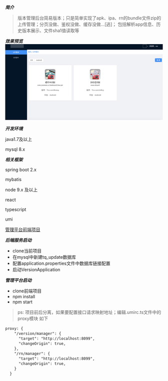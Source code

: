 ***简介***

> 版本管理后台简易版本；只是简单实现了apk、ipa、rn的bundle文件zip的上传管理；分页没做、鉴权没做、缓存没做…[逃]；
包括解析app信息、历史版本展示、文件sha1值读取等

***效果预览***
![效果1](./img/1571303745729.jpg)

***开发环境***

java1.7及以上

mysql 8.x

***相关框架***

spring boot 2.x

mybatis

node 9.x 及以上

react 

typescript

umi

[管理平台前端项目](https://github.com/lhlhlh111000/app-manager)

***后端服务启动***

* clone当前项目
* 在mysql中新建tq_update数据库
* 配置application.properties文件中数据库链接配置
* 启动VersionApplication

***管理平台启动***

* clone前端项目
* npm install 
* npm start

> ps: 项目前后分离，如果要配置接口请求映射地址；编辑.umirc.ts文件中的proxy模块
如下
```$xslt
proxy: {
    "/version/manager": {
      "target": "http://localhost:8099",
      "changeOrigin": true,
    },
    "/rn/manager": {
      "target": "http://localhost:8099",
      "changeOrigin": true,
    }
  }
```
